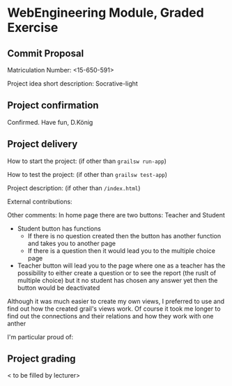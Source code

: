 # WebEngineering Module, Graded Exercise

## Commit Proposal

Matriculation Number: <15-650-591>

Project idea short description: Socrative-light


## Project confirmation

Confirmed. Have fun, D.König


## Project delivery <to be filled by student>

How to start the project: (if other than `grailsw run-app`)

How to test the project:  (if other than `grailsw test-app`)

Project description:      (if other than `/index.html`)

External contributions:

Other comments: 
In home page there are two buttons:
Teacher and Student
+ Student button has functions
    + If there is no question created then the button has another function and takes you to another page
    + If there is a question then it would lead you to the multiple choice page
+ Teacher button will lead you to the page where one as a teacher has the possibility to either create a question or to see the report (the ruslt of multiple choice)
 but it no student has chosen any answer yet then the button would be deactivated
 
 Although it was much easier to create my own views, I preferred to use and find out how the created grail's views work. 
Of course it took me longer to find out the connections and their relations and how they work with one anther

I'm particular proud of:


## Project grading 

< to be filled by lecturer>
